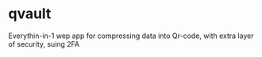 # qvault
Everythin-in-1 wep app for compressing data into Qr-code, with extra layer of security, suing 2FA
